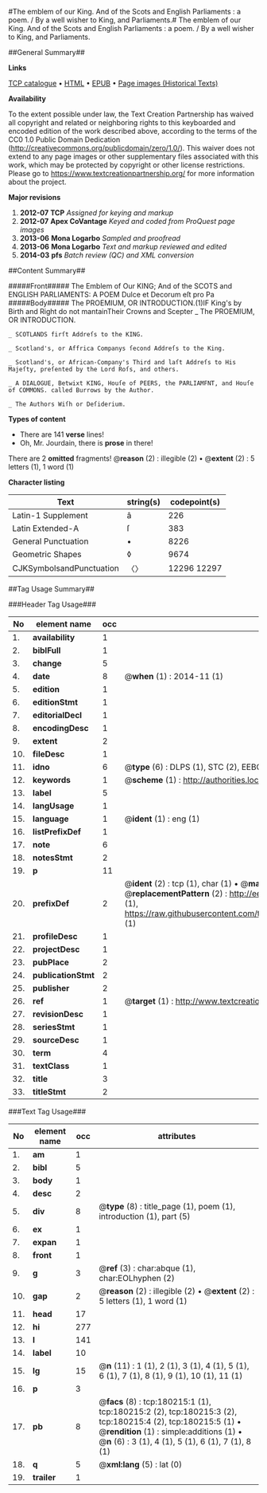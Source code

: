 #The emblem of our King. And of the Scots and English Parliaments : a poem. / By a well wisher to King, and Parliaments.#
The emblem of our King. And of the Scots and English Parliaments : a poem. / By a well wisher to King, and Parliaments.

##General Summary##

**Links**

[TCP catalogue](http://www.ota.ox.ac.uk/tcp/)  • 
[HTML](http://tei.it.ox.ac.uk/tcp/Texts-HTML/free/B03/B03297.html)  • 
[EPUB](http://tei.it.ox.ac.uk/tcp/Texts-EPUB/free/B03/B03297.epub) • 
[Page images (Historical Texts)](https://historicaltexts.jisc.ac.uk/eebo-53981649e)

**Availability**

To the extent possible under law, the Text Creation Partnership has waived all copyright and related or neighboring rights to this keyboarded and encoded edition of the work described above, according to the terms of the CC0 1.0 Public Domain Dedication (http://creativecommons.org/publicdomain/zero/1.0/). This waiver does not extend to any page images or other supplementary files associated with this work, which may be protected by copyright or other license restrictions. Please go to https://www.textcreationpartnership.org/ for more information about the project.

**Major revisions**

1. __2012-07__ __TCP__ *Assigned for keying and markup*
1. __2012-07__ __Apex CoVantage__ *Keyed and coded from ProQuest page images*
1. __2013-06__ __Mona Logarbo__ *Sampled and proofread*
1. __2013-06__ __Mona Logarbo__ *Text and markup reviewed and edited*
1. __2014-03__ __pfs__ *Batch review (QC) and XML conversion*

##Content Summary##

#####Front#####
The Emblem of Our KING; And of the SCOTS and ENGLISH PARLIAMENTS: A POEM Dulce et Decorum eſt pro Pa
#####Body#####
The PROEMIUM, OR INTRODUCTION.(1)IF King's by Birth and Right do not mantainTheir Crowns and Scepter
    _ The PROEMIUM, OR INTRODUCTION.

    _ SCOTLANDS firſt Addreſs to the KING.

    _ Scotland's, or Affrica Companys ſecond Addreſs to the King.

    _ Scotland's, or African-Company's Third and laſt Addreſs to His Majeſty, preſented by the Lord Roſs, and others.

    _ A DIALOGUE, Betwixt KING, Houſe of PEERS, the PARLIAMFNT, and Houſe of COMMONS. called Burrows by the Author.

    _ The Authors Wiſh or Deſiderium.

**Types of content**

  * There are 141 **verse** lines!
  * Oh, Mr. Jourdain, there is **prose** in there!

There are 2 **omitted** fragments! 
 @__reason__ (2) : illegible (2)  •  @__extent__ (2) : 5 letters (1), 1 word (1)

**Character listing**


|Text|string(s)|codepoint(s)|
|---|---|---|
|Latin-1 Supplement|â|226|
|Latin Extended-A|ſ|383|
|General Punctuation|•|8226|
|Geometric Shapes|◊|9674|
|CJKSymbolsandPunctuation|〈〉|12296 12297|

##Tag Usage Summary##

###Header Tag Usage###

|No|element name|occ|attributes|
|---|---|---|---|
|1.|__availability__|1||
|2.|__biblFull__|1||
|3.|__change__|5||
|4.|__date__|8| @__when__ (1) : 2014-11 (1)|
|5.|__edition__|1||
|6.|__editionStmt__|1||
|7.|__editorialDecl__|1||
|8.|__encodingDesc__|1||
|9.|__extent__|2||
|10.|__fileDesc__|1||
|11.|__idno__|6| @__type__ (6) : DLPS (1), STC (2), EEBO-CITATION (1), OCLC (1), VID (1)|
|12.|__keywords__|1| @__scheme__ (1) : http://authorities.loc.gov/ (1)|
|13.|__label__|5||
|14.|__langUsage__|1||
|15.|__language__|1| @__ident__ (1) : eng (1)|
|16.|__listPrefixDef__|1||
|17.|__note__|6||
|18.|__notesStmt__|2||
|19.|__p__|11||
|20.|__prefixDef__|2| @__ident__ (2) : tcp (1), char (1)  •  @__matchPattern__ (2) : ([0-9\-]+):([0-9IVX]+) (1), (.+) (1)  •  @__replacementPattern__ (2) : http://eebo.chadwyck.com/downloadtiff?vid=$1&page=$2 (1), https://raw.githubusercontent.com/textcreationpartnership/Texts/master/tcpchars.xml#$1 (1)|
|21.|__profileDesc__|1||
|22.|__projectDesc__|1||
|23.|__pubPlace__|2||
|24.|__publicationStmt__|2||
|25.|__publisher__|2||
|26.|__ref__|1| @__target__ (1) : http://www.textcreationpartnership.org/docs/. (1)|
|27.|__revisionDesc__|1||
|28.|__seriesStmt__|1||
|29.|__sourceDesc__|1||
|30.|__term__|4||
|31.|__textClass__|1||
|32.|__title__|3||
|33.|__titleStmt__|2||


###Text Tag Usage###

|No|element name|occ|attributes|
|---|---|---|---|
|1.|__am__|1||
|2.|__bibl__|5||
|3.|__body__|1||
|4.|__desc__|2||
|5.|__div__|8| @__type__ (8) : title_page (1), poem (1), introduction (1), part (5)|
|6.|__ex__|1||
|7.|__expan__|1||
|8.|__front__|1||
|9.|__g__|3| @__ref__ (3) : char:abque (1), char:EOLhyphen (2)|
|10.|__gap__|2| @__reason__ (2) : illegible (2)  •  @__extent__ (2) : 5 letters (1), 1 word (1)|
|11.|__head__|17||
|12.|__hi__|277||
|13.|__l__|141||
|14.|__label__|10||
|15.|__lg__|15| @__n__ (11) : 1 (1), 2 (1), 3 (1), 4 (1), 5 (1), 6 (1), 7 (1), 8 (1), 9 (1), 10 (1), 11 (1)|
|16.|__p__|3||
|17.|__pb__|8| @__facs__ (8) : tcp:180215:1 (1), tcp:180215:2 (2), tcp:180215:3 (2), tcp:180215:4 (2), tcp:180215:5 (1)  •  @__rendition__ (1) : simple:additions (1)  •  @__n__ (6) : 3 (1), 4 (1), 5 (1), 6 (1), 7 (1), 8 (1)|
|18.|__q__|5| @__xml:lang__ (5) : lat (0)|
|19.|__trailer__|1||
